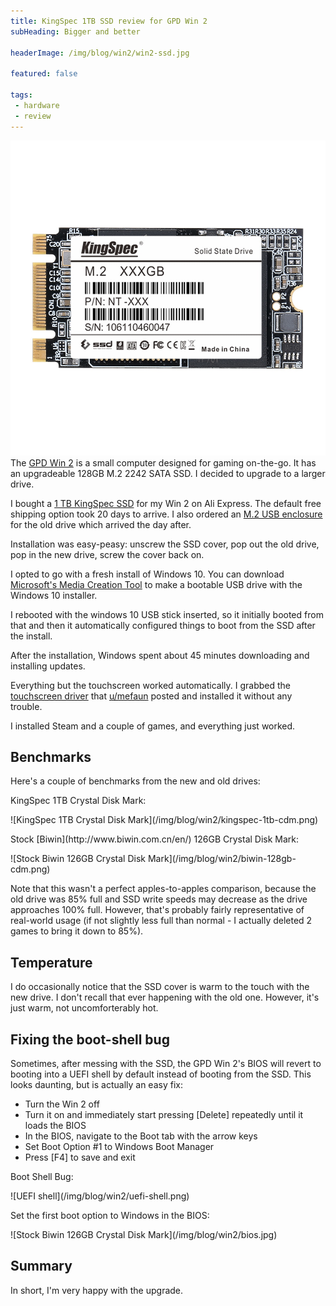 ```yaml
---
title: KingSpec 1TB SSD review for GPD Win 2
subHeading: Bigger and better

headerImage: /img/blog/win2/win2-ssd.jpg

featured: false

tags:
 - hardware
 - review
---
```


<img class="left" src="/img/blog/win2/kingspec-1tb.jpg" alt="KingSpec SSD stock photo" /> The [GPD Win 2](https://gpd.hk/gdpwin2) is a small computer designed for gaming on-the-go. It has an upgradeable 128GB M.2 2242 SATA SSD. I decided to upgrade to a larger drive.

<!--more-->

I bought a [1 TB KingSpec SSD](https://www.aliexpress.com/item/Kingspec-120GB-HDD-22-42mm-NGFF-M2-SATA-SSD-Solid-State-Hard-Disk-Harddisk-Drive-for/32465074880.html?spm=a2g0s.9042311.0.0.7b364c4duOdIk5) for my Win 2 on Ali Express. The default free shipping option took 20 days to arrive. I also ordered an [M.2 USB enclosure](https://www.aliexpress.com/item/2015-New-products-Design-micro-hdd-box-usb-3-0-to-mSATA-2-5-suit-for/32506466451.html?spm=a2g0s.9042311.0.0.7b364c4duOdIk5) for the old drive which arrived the day after.

Installation was easy-peasy: unscrew the SSD cover, pop out the old drive, pop in the new drive, screw the cover back on.

I opted to go with a fresh install of Windows 10. You can download [Microsoft's Media Creation Tool](https://www.microsoft.com/en-us/software-download/windows10) to make a bootable USB drive with the Windows 10 installer.

I rebooted with the windows 10 USB stick inserted, so it initially booted from that and then it automatically configured things to boot from the SSD after the install.

After the installation, Windows spent about 45 minutes downloading and installing updates.

Everything but the touchscreen worked automatically. I grabbed the [touchscreen driver](https://www.reddit.com/r/gpdwin/comments/8ichgg/gpd_win_2_touch_driver_march_2018_with_download/) that [u/mefaun](https://www.reddit.com/user/mefaun) posted and installed it without any trouble.

I installed Steam and a couple of games, and everything just worked.

## Benchmarks

Here's a couple of benchmarks from the new and old drives:

<div class="row">
  <div class="col-md-6">
  <p>KingSpec 1TB Crystal Disk Mark:</p>
  <p>![KingSpec 1TB Crystal Disk Mark](/img/blog/win2/kingspec-1tb-cdm.png)</p>
  </div>
  <div class="col-md-6">
  <p>Stock [Biwin](http://www.biwin.com.cn/en/) 126GB Crystal Disk Mark:</p>
  <p>![Stock Biwin 126GB Crystal Disk Mark](/img/blog/win2/biwin-128gb-cdm.png)</p>
  </div>
</div>

Note that this wasn't a perfect apples-to-apples comparison, because the old drive was 85% full and SSD write speeds may decrease as the drive approaches 100% full. However, that's probably fairly representative of real-world usage (if not slightly less full than normal - I actually deleted 2 games to bring it down to 85%).

## Temperature

I do occasionally notice that the SSD cover is warm to the touch with the new drive. I don't recall that ever happening with the old one. However, it's just warm, not uncomforterably hot.

## Fixing the boot-shell bug

Sometimes, after messing with the SSD, the GPD Win 2's BIOS will revert to booting into a UEFI shell by default instead of booting from the SSD. This looks daunting, but is actually an easy fix:

* Turn the Win 2 off
* Turn it on and immediately start pressing [Delete] repeatedly until it loads the BIOS
* In the BIOS, navigate to the Boot tab with the arrow keys
* Set Boot Option #1 to Windows Boot Manager
* Press [F4] to save and exit

<div class="row">
  <div class="col-md-6">
  <p>Boot Shell Bug:</p>
  <p>![UEFI shell](/img/blog/win2/uefi-shell.png)</p>
  </div>
  <div class="col-md-6">
  <p>Set the first boot option to Windows in the BIOS:</p>
  <p>![Stock Biwin 126GB Crystal Disk Mark](/img/blog/win2/bios.jpg)</p>
  </div>
</div>

## Summary

In short, I'm very happy with the upgrade.